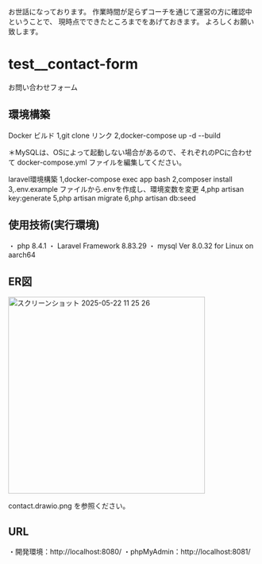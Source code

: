 お世話になっております。
作業時間が足らずコーチを通じて運営の方に確認中ということで、
現時点でできたところまでをあげておきます。
よろしくお願い致します。

# test__contact-form
お問い合わせフォーム

## 環境構築

Docker ビルド
 1,git clone リンク
 2,docker-compose up -d --build

 ＊MySQLは、OSによって起動しない場合があるので、それぞれのPCに合わせて docker-compose.yml ファイルを編集してください。

laravel環境構築
 1,docker-compose exec app bash
 2,composer install
 3,.env.example ファイルから.envを作成し、環境変数を変更
 4,php artisan key:generate
 5,php artisan migrate
 6,php artisan db:seed


 ## 使用技術(実行環境)

 ・ php 8.4.1
 ・ Laravel Framework 8.83.29
 ・ mysql  Ver 8.0.32 for Linux on aarch64


## ER図
<img width="396" alt="スクリーンショット 2025-05-22 11 25 26" src="https://github.com/user-attachments/assets/e213cde6-97b2-460b-954e-dd4bbf32b126" />

 contact.drawio.png を参照ください。


## URL

 ・開発環境：http://localhost:8080/
 ・phpMyAdmin：http://localhost:8081/
